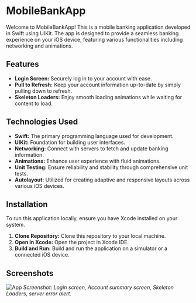 # MobileBankApp

Welcome to MobileBankApp! This is a mobile banking application developed in Swift using UIKit. The app is designed to provide a seamless banking experience on your iOS device, featuring various functionalities including networking and animations.

## Features

- **Login Screen:** Securely log in to your account with ease.
- **Pull to Refresh:** Keep your account information up-to-date by simply pulling down to refresh.
- **Skeleton Loaders:** Enjoy smooth loading animations while waiting for content to load.

## Technologies Used

- **Swift:** The primary programming language used for development.
- **UIKit:** Foundation for building user interfaces.
- **Networking:** Connect with servers to fetch and update banking information.
- **Animations:** Enhance user experience with fluid animations.
- **Unit Testing:** Ensure reliability and stability through comprehensive unit tests.
- **Autolayout:** Utilized for creating adaptive and responsive layouts across various iOS devices.

## Installation

To run this application locally, ensure you have Xcode installed on your system.

1. **Clone Repository:** Clone this repository to your local machine.
2. **Open in Xcode:** Open the project in Xcode IDE.
3. **Build and Run:** Build and run the application on a simulator or a connected iOS device.

## Screenshots

![App]()
*Screenshot: Login screen, Account summary screen, Skeleton Loaders, server error alert.*
